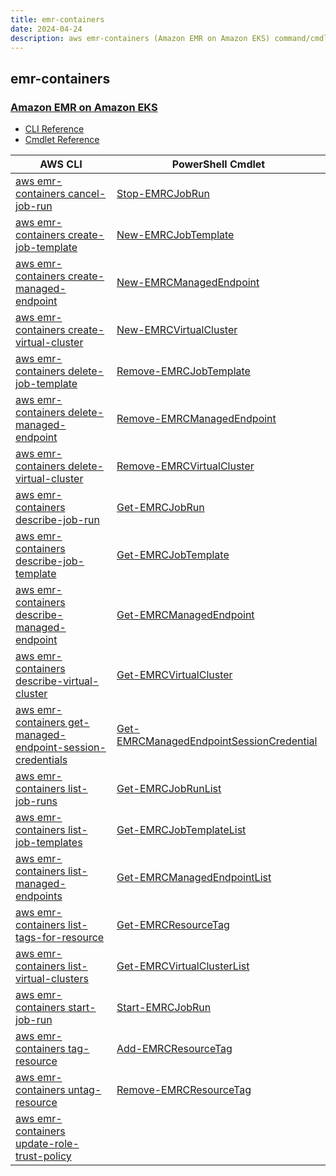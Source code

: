 ```yaml
---
title: emr-containers
date: 2024-04-24
description: aws emr-containers (Amazon EMR on Amazon EKS) command/cmdlet list.
---
```


## emr-containers

### [Amazon EMR on Amazon EKS](https://aws.amazon.com/emr/features/eks/)

* [CLI Reference](https://awscli.amazonaws.com/v2/documentation/api/latest/reference/emr-containers/index.html)
* [Cmdlet Reference](https://docs.aws.amazon.com/powershell/latest/reference/items/EMRContainers_cmdlets.html)

|AWS CLI|PowerShell Cmdlet|
|----|----|
|[aws emr-containers cancel-job-run](https://awscli.amazonaws.com/v2/documentation/api/latest/reference/emr-containers/cancel-job-run.html)|[Stop-EMRCJobRun](https://docs.aws.amazon.com/powershell/latest/reference/items/Stop-EMRCJobRun.html)|
|[aws emr-containers create-job-template](https://awscli.amazonaws.com/v2/documentation/api/latest/reference/emr-containers/create-job-template.html)|[New-EMRCJobTemplate](https://docs.aws.amazon.com/powershell/latest/reference/items/New-EMRCJobTemplate.html)|
|[aws emr-containers create-managed-endpoint](https://awscli.amazonaws.com/v2/documentation/api/latest/reference/emr-containers/create-managed-endpoint.html)|[New-EMRCManagedEndpoint](https://docs.aws.amazon.com/powershell/latest/reference/items/New-EMRCManagedEndpoint.html)|
|[aws emr-containers create-virtual-cluster](https://awscli.amazonaws.com/v2/documentation/api/latest/reference/emr-containers/create-virtual-cluster.html)|[New-EMRCVirtualCluster](https://docs.aws.amazon.com/powershell/latest/reference/items/New-EMRCVirtualCluster.html)|
|[aws emr-containers delete-job-template](https://awscli.amazonaws.com/v2/documentation/api/latest/reference/emr-containers/delete-job-template.html)|[Remove-EMRCJobTemplate](https://docs.aws.amazon.com/powershell/latest/reference/items/Remove-EMRCJobTemplate.html)|
|[aws emr-containers delete-managed-endpoint](https://awscli.amazonaws.com/v2/documentation/api/latest/reference/emr-containers/delete-managed-endpoint.html)|[Remove-EMRCManagedEndpoint](https://docs.aws.amazon.com/powershell/latest/reference/items/Remove-EMRCManagedEndpoint.html)|
|[aws emr-containers delete-virtual-cluster](https://awscli.amazonaws.com/v2/documentation/api/latest/reference/emr-containers/delete-virtual-cluster.html)|[Remove-EMRCVirtualCluster](https://docs.aws.amazon.com/powershell/latest/reference/items/Remove-EMRCVirtualCluster.html)|
|[aws emr-containers describe-job-run](https://awscli.amazonaws.com/v2/documentation/api/latest/reference/emr-containers/describe-job-run.html)|[Get-EMRCJobRun](https://docs.aws.amazon.com/powershell/latest/reference/items/Get-EMRCJobRun.html)|
|[aws emr-containers describe-job-template](https://awscli.amazonaws.com/v2/documentation/api/latest/reference/emr-containers/describe-job-template.html)|[Get-EMRCJobTemplate](https://docs.aws.amazon.com/powershell/latest/reference/items/Get-EMRCJobTemplate.html)|
|[aws emr-containers describe-managed-endpoint](https://awscli.amazonaws.com/v2/documentation/api/latest/reference/emr-containers/describe-managed-endpoint.html)|[Get-EMRCManagedEndpoint](https://docs.aws.amazon.com/powershell/latest/reference/items/Get-EMRCManagedEndpoint.html)|
|[aws emr-containers describe-virtual-cluster](https://awscli.amazonaws.com/v2/documentation/api/latest/reference/emr-containers/describe-virtual-cluster.html)|[Get-EMRCVirtualCluster](https://docs.aws.amazon.com/powershell/latest/reference/items/Get-EMRCVirtualCluster.html)|
|[aws emr-containers get-managed-endpoint-session-credentials](https://awscli.amazonaws.com/v2/documentation/api/latest/reference/emr-containers/get-managed-endpoint-session-credentials.html)|[Get-EMRCManagedEndpointSessionCredential](https://docs.aws.amazon.com/powershell/latest/reference/items/Get-EMRCManagedEndpointSessionCredential.html)|
|[aws emr-containers list-job-runs](https://awscli.amazonaws.com/v2/documentation/api/latest/reference/emr-containers/list-job-runs.html)|[Get-EMRCJobRunList](https://docs.aws.amazon.com/powershell/latest/reference/items/Get-EMRCJobRunList.html)|
|[aws emr-containers list-job-templates](https://awscli.amazonaws.com/v2/documentation/api/latest/reference/emr-containers/list-job-templates.html)|[Get-EMRCJobTemplateList](https://docs.aws.amazon.com/powershell/latest/reference/items/Get-EMRCJobTemplateList.html)|
|[aws emr-containers list-managed-endpoints](https://awscli.amazonaws.com/v2/documentation/api/latest/reference/emr-containers/list-managed-endpoints.html)|[Get-EMRCManagedEndpointList](https://docs.aws.amazon.com/powershell/latest/reference/items/Get-EMRCManagedEndpointList.html)|
|[aws emr-containers list-tags-for-resource](https://awscli.amazonaws.com/v2/documentation/api/latest/reference/emr-containers/list-tags-for-resource.html)|[Get-EMRCResourceTag](https://docs.aws.amazon.com/powershell/latest/reference/items/Get-EMRCResourceTag.html)|
|[aws emr-containers list-virtual-clusters](https://awscli.amazonaws.com/v2/documentation/api/latest/reference/emr-containers/list-virtual-clusters.html)|[Get-EMRCVirtualClusterList](https://docs.aws.amazon.com/powershell/latest/reference/items/Get-EMRCVirtualClusterList.html)|
|[aws emr-containers start-job-run](https://awscli.amazonaws.com/v2/documentation/api/latest/reference/emr-containers/start-job-run.html)|[Start-EMRCJobRun](https://docs.aws.amazon.com/powershell/latest/reference/items/Start-EMRCJobRun.html)|
|[aws emr-containers tag-resource](https://awscli.amazonaws.com/v2/documentation/api/latest/reference/emr-containers/tag-resource.html)|[Add-EMRCResourceTag](https://docs.aws.amazon.com/powershell/latest/reference/items/Add-EMRCResourceTag.html)|
|[aws emr-containers untag-resource](https://awscli.amazonaws.com/v2/documentation/api/latest/reference/emr-containers/untag-resource.html)|[Remove-EMRCResourceTag](https://docs.aws.amazon.com/powershell/latest/reference/items/Remove-EMRCResourceTag.html)|
|[aws emr-containers update-role-trust-policy](https://awscli.amazonaws.com/v2/documentation/api/latest/reference/emr-containers/update-role-trust-policy.html)||

